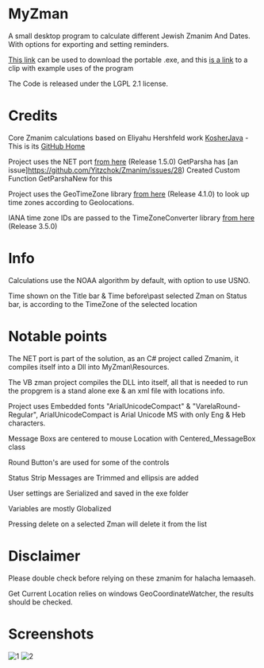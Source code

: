 # MyZman
A small desktop program to calculate different Jewish Zmanim And Dates. With options for exporting and setting reminders.

[This link](https://downgit.github.io/#/home?url=https://github.com/NykUser/MyZman/tree/master/MyZmanPortable) can be used to download the portable .exe, 
and this [is a link](https://github.com/NykUser/MyZman/blob/master/MyZmanPortable/eng.mp4) to a clip with example uses of the program

The Code is released under the LGPL 2.1 license.

# Credits
Core Zmanim calculations based on Eliyahu Hershfeld work [KosherJava](https://kosherjava.com/) - This is its [GitHub Home](https://github.com/KosherJava/zmanim)

Project uses the NET port [from here](https://github.com/Yitzchok/Zmanim) (Release 1.5.0)
GetParsha has [an issue]https://github.com/Yitzchok/Zmanim/issues/28) Created Custom Function GetParshaNew for this

Project uses the GeoTimeZone library [from here](https://github.com/mattjohnsonpint/GeoTimeZone) (Release 4.1.0) to look up time zones according to Geolocations.

IANA time zone IDs are passed to the TimeZoneConverter library [from here](https://github.com/mattjohnsonpint/TimeZoneConverter) (Release 3.5.0)

# Info
Calculations use the NOAA algorithm by default, with option to use USNO.

Time shown on the Title bar & Time before\past selected Zman on Status bar, is according to the TimeZone of the selected location

# Notable points
The NET port is part of the solution, as an C# project called Zmanim, it compiles itself into a Dll into MyZman\Resources\.

The VB zman project compiles the DLL into itself, all that is needed to run the propgrem is a stand alone exe & an xml file with locations info.

Project uses Embedded fonts "ArialUnicodeCompact" & "VarelaRound-Regular", ArialUnicodeCompact is Arial Unicode MS with only Eng & Heb characters.

Message Boxs are centered to mouse Location with Centered_MessageBox class

Round Button's are used for some of the controls

Status Strip Messages are Trimmed and ellipsis are added 

User settings are Serialized and saved in the exe folder

Variables are mostly Globalized 

Pressing delete on a selected Zman will delete it from the list

# Disclaimer
Please double check before relying on these zmanim for halacha lemaaseh.

Get Current Location relies on windows GeoCoordinateWatcher, the results should be checked.

# Screenshots
![1](https://user-images.githubusercontent.com/83419922/129582704-c70581a7-2ead-467a-a055-553da29555fe.jpg)
![2](https://user-images.githubusercontent.com/83419922/129582744-d270cc55-60b1-4867-a61c-532982cedd1a.jpg)

